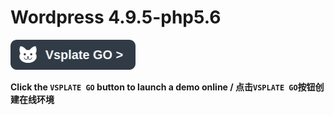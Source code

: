# Wordpress 4.9.5-php5.6

<a href="https://www.vsplate.com/?docker-compose=https://github.com/vsplate/dcenvs/wordpress/4.9.5-php5.6"><img alt="VSPLATE GO" src="https://raw.githubusercontent.com/vsplate/images/master/vsgo_btn.png" width="200px"></a>

**Click the `VSPLATE GO` button to launch a demo online / 点击`VSPLATE GO`按钮创建在线环境**
